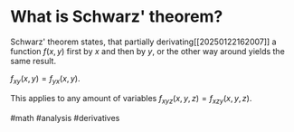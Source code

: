 # What is Schwarz' theorem? 
Schwarz' theorem states, that partially derivating[[20250122162007]] a function $f(x,y)$ first by $x$ and then by $y$, or the other way around yields the same result.

$f_{xy}(x,y)=f_{yx}(x,y)$.

This applies to any amount of variables $f_{xyz}(x,y,z) = f_{xzy}(x,y,z)$.

#math #analysis #derivatives